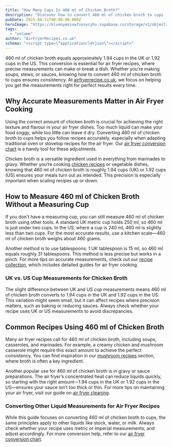 ```yaml
---
title: "How Many Cups Is 460 ml of Chicken Broth?"
description: "Discover how to convert 460 ml of chicken broth to cups for perfect air fryer recipes every time. Get precise measurements now!"
pubDate: 2025-08-11T00:00:00.000Z
heroImage: "https://klueoymssxwfnxsvcyhv.supabase.co/storage/v1/object/public/md/how-many-cups-is-460-ml-of-chicken-broth-52297965.webp"
tags:
  - "volume"
author: "AirFryerRecipes.co.uk"
schema: "<script type=\"application/ld+json\"></script>"
---
```


<p>460 ml of chicken broth equals approximately 1.94 cups in the UK or 1.92 cups in the US. This conversion is essential for air fryer recipes, where precise measurements can make or break a dish. Whether you’re making soups, stews, or sauces, knowing how to convert 460 ml of chicken broth to cups ensures consistency. At <a href=https://www.airfryerrecipe.co.uk/>airfryerrecipe.co.uk</a>, we focus on helping you get the measurements right for perfect results every time.</p>

<h2>Why Accurate Measurements Matter in Air Fryer Cooking</h2>
<p>Using the correct amount of chicken broth is crucial for achieving the right texture and flavour in your air fryer dishes. Too much liquid can make your food soggy, while too little can leave it dry. Converting 460 ml of chicken broth to cups helps you follow recipes accurately, especially when adapting traditional oven or stovetop recipes for the air fryer. Our <a href=https://www.airfryerrecipe.co.uk/air-fryer-conversion-chart>air fryer conversion chart</a> is a handy tool for these adjustments.</p>
<p>Chicken broth is a versatile ingredient used in everything from marinades to gravy. Whether you’re cooking <a href=https://www.airfryerrecipe.co.uk/recipe-category/chicken>chicken recipes</a> or vegetable dishes, knowing that 460 ml of chicken broth is roughly 1.94 cups (UK) or 1.92 cups (US) ensures your meals turn out as intended. This precision is especially important when scaling recipes up or down.</p>

<h2>How to Measure 460 ml of Chicken Broth Without a Measuring Cup</h2>
<p>If you don’t have a measuring cup, you can still measure 460 ml of chicken broth using other tools. A standard UK metric cup holds 250 ml, so 460 ml is just under two cups. In the US, where a cup is 240 ml, 460 ml is slightly less than two cups. For the most accurate results, use a kitchen scale—460 ml of chicken broth weighs about 460 grams.</p>
<p>Another method is to use tablespoons: 1 UK tablespoon is 15 ml, so 460 ml equals roughly 31 tablespoons. This method is less precise but works in a pinch. For more tips on accurate measurements, check out our <a href=https://www.airfryerrecipe.co.uk/recipes>recipe collection</a>, which includes detailed guides for air fryer cooking.</p>

<h3>UK vs. US Cup Measurements for Chicken Broth</h3>
<p>The slight difference between UK and US cup measurements means 460 ml of chicken broth converts to 1.94 cups in the UK and 1.92 cups in the US. This variation might seem small, but it can affect recipes where precision matters, such as baking or reducing sauces. Always check whether your recipe uses UK or US measurements to avoid discrepancies.</p>

<h2>Common Recipes Using 460 ml of Chicken Broth</h2>
<p>Many air fryer recipes call for 460 ml of chicken broth, including soups, casseroles, and marinades. For example, a creamy chicken and mushroom casserole might require this exact amount to achieve the perfect consistency. You can find inspiration in our <a href=https://www.airfryerrecipe.co.uk/recipe-category/mushrooms>mushroom recipes</a> section, where broth is often a key ingredient.</p>
<p>Another popular use for 460 ml of chicken broth is in gravy or sauce preparations. The air fryer’s concentrated heat can reduce liquids quickly, so starting with the right amount—1.94 cups in the UK or 1.92 cups in the US—ensures your sauce isn’t too thick or thin. For more tips on maintaining your air fryer, visit our guide on <a href=https://www.airfryerrecipe.co.uk/air-fryer-cleaner>air fryer cleaning</a>.</p>

<h3>Converting Other Liquid Measurements for Air Fryer Recipes</h3>
<p>While this guide focuses on converting 460 ml of chicken broth to cups, the same principles apply to other liquids like stock, water, or milk. Always check whether your recipe uses metric or imperial measurements, and adjust accordingly. For more conversion help, refer to our <a href=https://www.airfryerrecipe.co.uk/air-fryer-conversion-chart>air fryer conversion chart</a>.</p>